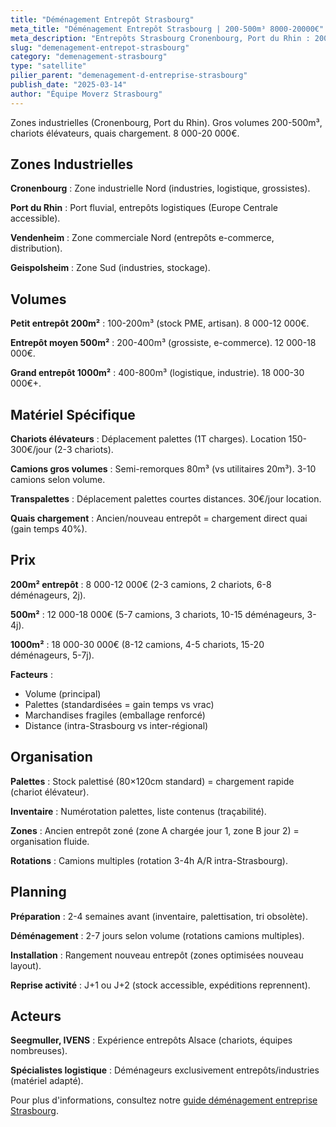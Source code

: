 ```yaml
---
title: "Déménagement Entrepôt Strasbourg"
meta_title: "Déménagement Entrepôt Strasbourg | 200-500m³ 8000-20000€"
meta_description: "Entrepôts Strasbourg Cronenbourg, Port du Rhin : 200-500m³, chariots élévateurs, quais = 8 000-20 000€. Zones industrielles, gros volumes."
slug: "demenagement-entrepot-strasbourg"
category: "demenagement-strasbourg"
type: "satellite"
pilier_parent: "demenagement-d-entreprise-strasbourg"
publish_date: "2025-03-14"
author: "Équipe Moverz Strasbourg"
---
```


Zones industrielles (Cronenbourg, Port du Rhin). Gros volumes 200-500m³, chariots élévateurs, quais chargement. 8 000-20 000€.

## Zones Industrielles

**Cronenbourg** : Zone industrielle Nord (industries, logistique, grossistes).

**Port du Rhin** : Port fluvial, entrepôts logistiques (Europe Centrale accessible).

**Vendenheim** : Zone commerciale Nord (entrepôts e-commerce, distribution).

**Geispolsheim** : Zone Sud (industries, stockage).

## Volumes

**Petit entrepôt 200m²** : 100-200m³ (stock PME, artisan). 8 000-12 000€.

**Entrepôt moyen 500m²** : 200-400m³ (grossiste, e-commerce). 12 000-18 000€.

**Grand entrepôt 1000m²** : 400-800m³ (logistique, industrie). 18 000-30 000€+.

## Matériel Spécifique

**Chariots élévateurs** : Déplacement palettes (1T charges). Location 150-300€/jour (2-3 chariots).

**Camions gros volumes** : Semi-remorques 80m³ (vs utilitaires 20m³). 3-10 camions selon volume.

**Transpalettes** : Déplacement palettes courtes distances. 30€/jour location.

**Quais chargement** : Ancien/nouveau entrepôt = chargement direct quai (gain temps 40%).

## Prix

**200m² entrepôt** : 8 000-12 000€ (2-3 camions, 2 chariots, 6-8 déménageurs, 2j).

**500m²** : 12 000-18 000€ (5-7 camions, 3 chariots, 10-15 déménageurs, 3-4j).

**1000m²** : 18 000-30 000€ (8-12 camions, 4-5 chariots, 15-20 déménageurs, 5-7j).

**Facteurs** :  
- Volume (principal)  
- Palettes (standardisées = gain temps vs vrac)  
- Marchandises fragiles (emballage renforcé)  
- Distance (intra-Strasbourg vs inter-régional)

## Organisation

**Palettes** : Stock palettisé (80×120cm standard) = chargement rapide (chariot élévateur).

**Inventaire** : Numérotation palettes, liste contenus (traçabilité).

**Zones** : Ancien entrepôt zoné (zone A chargée jour 1, zone B jour 2) = organisation fluide.

**Rotations** : Camions multiples (rotation 3-4h A/R intra-Strasbourg).

## Planning

**Préparation** : 2-4 semaines avant (inventaire, palettisation, tri obsolète).

**Déménagement** : 2-7 jours selon volume (rotations camions multiples).

**Installation** : Rangement nouveau entrepôt (zones optimisées nouveau layout).

**Reprise activité** : J+1 ou J+2 (stock accessible, expéditions reprennent).

## Acteurs

**Seegmuller, IVENS** : Expérience entrepôts Alsace (chariots, équipes nombreuses).

**Spécialistes logistique** : Déménageurs exclusivement entrepôts/industries (matériel adapté).

Pour plus d'informations, consultez notre [guide déménagement entreprise Strasbourg](/blog/demenagement-strasbourg/demenagement-d-entreprise-strasbourg).

